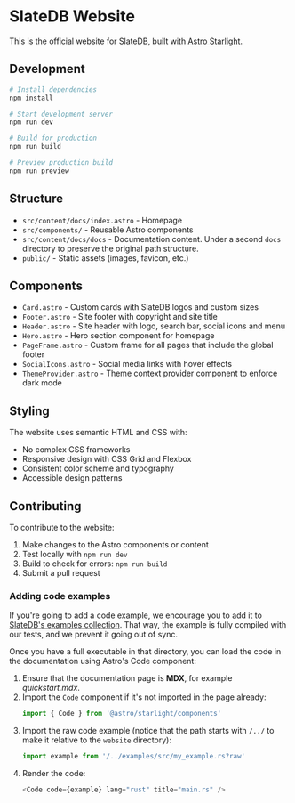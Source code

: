 # SlateDB Website

This is the official website for SlateDB, built with [Astro Starlight](https://starlight.astro.build/).

## Development

```bash
# Install dependencies
npm install

# Start development server
npm run dev

# Build for production
npm run build

# Preview production build
npm run preview
```

## Structure

- `src/content/docs/index.astro` - Homepage
- `src/components/` - Reusable Astro components
- `src/content/docs/docs` - Documentation content. Under a second `docs` directory to preserve the original path structure.
- `public/` - Static assets (images, favicon, etc.)

## Components

- `Card.astro` - Custom cards with SlateDB logos and custom sizes
- `Footer.astro` - Site footer with copyright and site title
- `Header.astro` - Site header with logo, search bar, social icons and menu
- `Hero.astro` - Hero section component for homepage
- `PageFrame.astro` - Custom frame for all pages that include the global footer
- `SocialIcons.astro` - Social media links with hover effects
- `ThemeProvider.astro` - Theme context provider component to enforce dark mode

## Styling

The website uses semantic HTML and CSS with:
- No complex CSS frameworks
- Responsive design with CSS Grid and Flexbox
- Consistent color scheme and typography
- Accessible design patterns

## Contributing

To contribute to the website:

1. Make changes to the Astro components or content
2. Test locally with `npm run dev`
3. Build to check for errors: `npm run build`
4. Submit a pull request

### Adding code examples

If you're going to add a code example, we encourage you to add it to [SlateDB's examples collection](../examples/src/). That way, the example is fully compiled with our tests, and we prevent it going out of sync.

Once you have a full executable in that directory, you can load the code in the documentation using Astro's Code component:

1. Ensure that the documentation page is **MDX**, for example _quickstart.mdx_.
2. Import the `Code` component if it's not imported in the page already:
    ```js
    import { Code } from '@astro/starlight/components'
    ```
3. Import the raw code example (notice that the path starts with `/../` to make it relative to the `website` directory):
    ```js
    import example from '/../examples/src/my_example.rs?raw'
    ```
4. Render the code:
    ```js
    <Code code={example} lang="rust" title="main.rs" />
    ```
